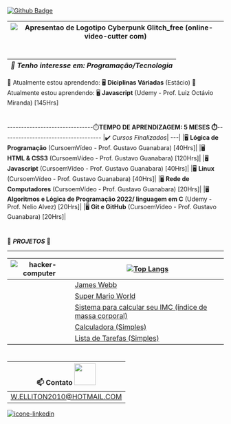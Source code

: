 [![Github Badge](https://img.shields.io/badge/-Github-000?style=flat-square&logo=Github&logoColor=white&link=LINK_GIT)](LINK_GIT)  

| ![Apresentao de Logotipo Cyberpunk Glitch_free (online-video-cutter com)](https://user-images.githubusercontent.com/97143231/175456308-59602392-8869-4649-8083-4fda45ff4d51.gif)|
---|
#
|*👀 Tenho interesse em: Programação/Tecnologia*|
---|
🌱 Atualmente estou aprendendo:  🖥️ <strong>Diciplinas Váriadas</strong> (Estácio)
🌱 Atualmente estou aprendendo:  🖥️ <strong>Javascript</strong> (Udemy - Prof. Luiz Octávio Miranda) [145Hrs]
# 
-------------------------------⏱️<strong>TEMPO DE APRENDIZAGEM: 5 MESES ⏱️</strong>------------------------------------
|✔️ *Cursos Finalizados*|
---|
|🖥️ <strong>Lógica de Programação</strong> (CursoemVídeo - Prof. Gustavo Guanabara) [40Hrs]|
|🖥️ <strong>HTML & CSS3</strong> (CursoemVídeo - Prof. Gustavo Guanabara) [120Hrs]|
|🖥️ <strong>Javascript</strong> (CursoemVídeo - Prof. Gustavo Guanabara) [40Hrs]|
|🖥️ <strong>Linux</strong> (CursoemVídeo - Prof. Gustavo Guanabara) [40Hrs]|
|🖥️ <strong>Rede de Computadores</strong> (CursoemVídeo - Prof. Gustavo Guanabara) [20Hrs]|
|🖥️ <strong>Algoritmos e Lógica de Programação 2022/ linguagem em C</strong> (Udemy - Prof. Nelio Alvez) [20Hrs]|
|🖥️ <strong>Git e GitHub</strong> (CursoemVídeo - Prof. Gustavo Guanabara) [20Hrs]|
#

🚧 __*PROJETOS*__ 🚧
___
![hacker-computer](https://user-images.githubusercontent.com/97143231/175453412-d7a08f34-0171-4797-8a64-54109c2a3746.gif)|[![Top Langs](https://github-readme-stats.vercel.app/api/top-langs/?username=WELLITOn07&langs_count=8)](https://github.com/WELLITOn07/github-readme-stats)|
---|---|
<code><img height= "15" src="https://img.shields.io/badge/CSS3-1572B6?style=for-the-badge&logo=css3&logoColor=white"></code> <img height= "15" src="https://img.shields.io/badge/HTML5-E34F26?style=for-the-badge&logo=html5&logoColor=white"></code>|<a href="https://welliton07.github.io/James-Webb/" target="_blank">James Webb</a>|
<code><img height= "15" src="https://img.shields.io/badge/CSS3-1572B6?style=for-the-badge&logo=css3&logoColor=white"></code> <img height= "15" src="https://img.shields.io/badge/HTML5-E34F26?style=for-the-badge&logo=html5&logoColor=white"></code>|<a href="https://welliton07.github.io/Super-Mario-World/" target="_blank">Super Mario World</a>
<code><img height= "15" src="https://img.shields.io/badge/CSS3-1572B6?style=for-the-badge&logo=css3&logoColor=white"></code> <code><img height= "15" src="https://img.shields.io/badge/JavaScript-323330?style=for-the-badge&logo=javascript&logoColor=F7DF1E"><code><img height= "15" src="https://img.shields.io/badge/HTML5-E34F26?style=for-the-badge&logo=html5&logoColor=white"></code>|<a href="https://welliton07.github.io/CALCULO-IMC/" target="_blank">Sistema para calcular seu IMC (índice de massa corporal)</a>
<code><img height= "15" src="https://img.shields.io/badge/CSS3-1572B6?style=for-the-badge&logo=css3&logoColor=white"></code> <code><img height= "15" src="https://img.shields.io/badge/JavaScript-323330?style=for-the-badge&logo=javascript&logoColor=F7DF1E"><code><img height= "15" src="https://img.shields.io/badge/HTML5-E34F26?style=for-the-badge&logo=html5&logoColor=white"></code>|<a href="https://welliton07.github.io/CAL/" target="_blank">Calculadora (Simples)</a>
<code><img height= "15" src="https://img.shields.io/badge/CSS3-1572B6?style=for-the-badge&logo=css3&logoColor=white"></code> <code><img height= "15" src="https://img.shields.io/badge/JavaScript-323330?style=for-the-badge&logo=javascript&logoColor=F7DF1E"><code><img height= "15" src="https://img.shields.io/badge/HTML5-E34F26?style=for-the-badge&logo=html5&logoColor=white"></code>|<a href="https://welliton07.github.io/Lista-de-Tarefas/" target="_blank">Lista de Tarefas (Simples)</a>

#  
  
|📫 Contato <img src= "https://github.com/WELLITOn07/Mascote-do-Android/blob/main/imagens/Handshake.gif" width="50">|
---|
|W.ELLITON2010@HOTMAIL.COM|

  <a href="https://www.linkedin.com/in/welliton-gruber-becker-8383a4141/" target="_blank"><img src="https://github.com/WELLITOn07/Mascote-do-Android/blob/main/imagens/Linkedin-icon.png" alt="icone-linkedin"></img><a/>
#

